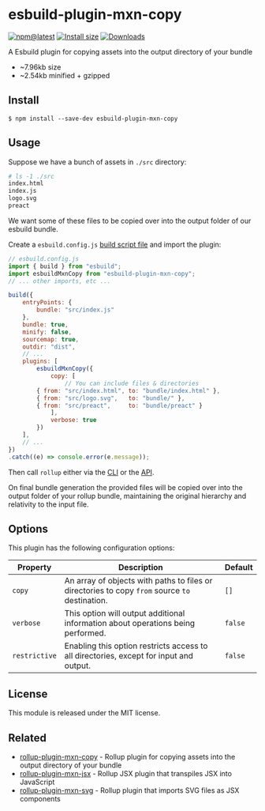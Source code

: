 # esbuild-plugin-mxn-copy

[![npm@latest](https://badgen.net/npm/v/esbuild-plugin-mxn-copy)](https://www.npmjs.com/package/esbuild-plugin-mxn-copy)
[![Install size](https://packagephobia.now.sh/badge?p=esbuild-plugin-mxn-copy)](https://packagephobia.now.sh/result?p=esbuild-plugin-mxn-copy)
[![Downloads](https://img.shields.io/npm/dm/esbuild-plugin-mxn-copy.svg)](https://npmjs.com/esbuild-plugin-mxn-copy)

A Esbuild plugin for copying assets into the output directory of your bundle

- ~7.96kb size
- ~2.54kb minified + gzipped

## Install

```
$ npm install --save-dev esbuild-plugin-mxn-copy
```

## Usage

Suppose we have a bunch of assets in `./src` directory:

```bash
# ls -1 ./src
index.html
index.js
logo.svg
preact
```

We want some of these files to be copied over into the output folder of our esbuild bundle.

Create a `esbuild.config.js` [build script file](https://esbuild.github.io/getting-started/#build-scripts) and import the plugin:

```js
// esbuild.config.js
import { build } from "esbuild";
import esbuildMxnCopy from "esbuild-plugin-mxn-copy";
// ... other imports, etc ...

build({
    entryPoints: {
        bundle: "src/index.js"
    },
    bundle: true,
    minify: false,
    sourcemap: true,
    outdir: "dist",
    // ...
    plugins: [
        esbuildMxnCopy({
            copy: [
                // You can include files & directories
		{ from: "src/index.html", to: "bundle/index.html" },
		{ from: "src/logo.svg",   to: "bundle/" },
		{ from: "src/preact",     to: "bundle/preact" }
            ],
            verbose: true
        })
    ],
    // ...
})
.catch((e) => console.error(e.message));
```

Then call `rollup` either via the [CLI](https://www.rollupjs.org/guide/en/#command-line-reference) or the [API](https://www.rollupjs.org/guide/en/#javascript-api).

On final bundle generation the provided files will be copied over into the output folder of your rollup bundle, maintaining the original hierarchy and relativity to the input file.

## Options

This plugin has the following configuration options:

| Property      | Description    | Default      |
|---------------|----------------|--------------|
| `copy`        | An array of objects with paths to files or directories to copy `from` source `to` destination. | `[]` |
| `verbose`     | This option will output additional information about operations being performed. | `false` |
| `restrictive` | Enabling this option restricts access to all directories, except for input and output. | `false` |

## License

This module is released under the MIT license.

## Related

- [rollup-plugin-mxn-copy](https://github.com/ZimNovich/rollup-plugin-mxn-copy) - Rollup plugin for copying assets into the output directory of your bundle
- [rollup-plugin-mxn-jsx](https://github.com/ZimNovich/rollup-plugin-mxn-jsx) - Rollup JSX plugin that transpiles JSX into JavaScript
- [rollup-plugin-mxn-svg](https://github.com/ZimNovich/rollup-plugin-mxn-svg) - Rollup plugin that imports SVG files as JSX components
